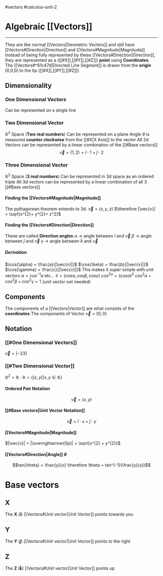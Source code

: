 #vectors 
#calculus-unit-2
# Algebraic [[Vectors]]
---
They are like normal [[Vectors|Geometric Vectors]] and still have [[Vectors#Direction|Direction]] and [[Vectors#Magnitude|Magnitude]]
Instead of being fully represented by these [[Vectors#Direction|Direction]], they are represented as a ([[#X]],[[#Y]],[[#Z]]) **point** using **Coordinates**. 
The [[Vectors#^61c47d|Directed Line Segment]] is drawn from the **origin** (0,0,0) to the tip ([[#X]],[[#Y]],[[#Z]])
## Dimensionality
### One Dimensional Vectors
Can be represented on a single line

### Two Dimensional Vector
$\mathbb{R}^{2}$  Space (**Two real numbers**)
Can be represented on a plane
Angle $\theta$ is measured **counter clockwise** from the [[#X|X Axis]] to the vector
All 2d Vectors can be represented by a linear combination of the [[#Base vectors]]
$$\vec{v} = (1,2) = \hat{i} \cdot 1 + \hat{j} \cdot2$$
### Three Dimensional Vector
$\mathbb{R}^2$ Space (**3 real numbers**)
Can be represented in 3d space as an ordered triple
All 3d vectors can be represented by a linear combination of all 3 [[#Base vectors]]
#### Finding the [[Vectors#Magnitude|Magnitude]]
The pythagorean theorem extends to 3d.
$\vec{v} = (x,y,z)$
$\therefore |\vec{v}| = \sqrt{x^{2}+ y^{2}+ z^2}$ 
#### Finding the [[Vectors#Direction|Direction]]
These are called **Direction angles**
$\alpha$ -> angle between $\hat{i}$ and $\vec{v}$
$\beta$ -> angle between $\hat{j}$ and $\vec{v}$
$\gamma$ -> angle between $\hat{k}$ and $\vec{v}$
##### Derivation
$\cos{\alpha} = \frac{a}{|\vec{v}|}$
$\cos{\beta} = \frac{b}{|\vec{v}|}$
$\cos{\gamma} = \frac{c}{|\vec{v}|}$
This makes it super simple with unit vectors
$\alpha = cos^{-1}a$ etc...
$\hat{v} = (cos{\alpha}, cos{\beta}, cos{\gamma})$
$cos^{2{\alpha}}= (cos{\alpha})^2$ 
$cos^{2}{\alpha} + cos^{2}{\beta} + cos^{2}{\gamma} = 1$ (unit vector not needed)


## Components
The components of a [[Vectors|Vector]] are what consists of the **coordinates**
The components of Vector $\vec{v} = [0,0]$ 

## Notation
### [[#One Dimensional Vectors]]
$\vec{v} = [-23]$
### [[#Two Dimensional Vector]]
$\mathbb{R}^{2}= \mathbb{R} \cdot \mathbb{R} = \{(x, y)| x,y \in \mathbb{R}\}$   
#### Ordered Pair Notation
$$\vec{v} = (x,y)$$
#### [[#Base vectors|Unit Vector Notation]] 
$$\vec{v} = \hat{i}\cdot x + \hat{j}\cdot y$$
#### [[Vectors#Magnitude|Magnitude]]
$|\vec{v}| = |\overrightarrow{0p}| = \sqrt{x^{2} + y^{2}}$ 
#### [[Vectors#Direction|Angle]] $\theta$ 
$$tan{\theta} = \frac{y}{x} \therefore \theta = tan^{-1}(\frac{y}{x})$$

# Base vectors
## X
The **X** (**$\hat{i}$**) [[Vectors#Unit vector|Unit Vector]]  points towards you
## Y
The **Y** (**$\hat{j}$**) [[Vectors#Unit vector|Unit Vector]]  points to the right
## Z
The **Z** (**$\hat{k}$**) [[Vectors#Unit vector|Unit Vector]]  points up